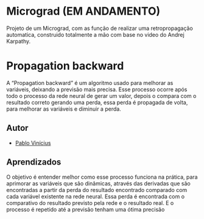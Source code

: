 
# Micrograd (EM ANDAMENTO)

Projeto de um Micrograd, com as função de realizar uma retropropagação  automatica, construido totalmente a mão com base no video do Andrej Karpathy.


# Propagation backward

A “Propagation backward” é um algoritmo usado para melhorar as variáveis, deixando a previsão mais precisa. Esse processo ocorre após todo o processo da rede neural de gerar um valor, depois o compara com o resultado correto gerando uma perda, essa perda é propagada de volta, para melhorar as variáveis e diminuir a perda.
## Autor

- [Pablo Vinícius](https://github.com/PabloViniciusSS)




## Aprendizados

O objetivo é entender melhor como esse processo funciona na prática, para aprimorar as variáveis que são dinâmicas, através das derivadas que são encontradas a partir da perda do resultado encontrado comparado com cada variável existente na rede neural.
Essa perda é encontrada com o comparativo do resultado previsto pela rede e o resultado real.
E o processo é repetido até a previsão tenham uma ótima precisão

